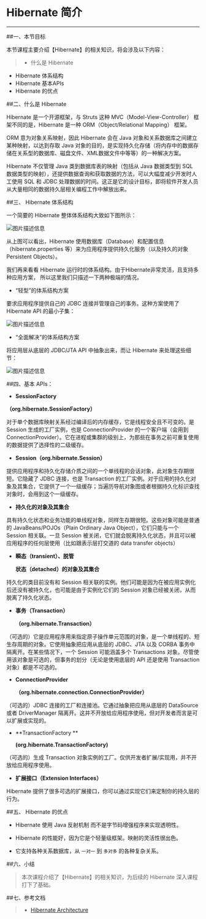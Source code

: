 # Hibernate 简介

---

##一、本节目标

本节课程主要介绍【Hibernate】的相关知识，将会涉及以下内容：

> * 什么是 Hibernate
* Hibernate 体系结构
* Hibernate 基本APIs
* Hibernate 的优点

##二、什么是 Hibernate

Hibernate 是一个开源框架，与 Struts 这种 MVC（Model-View-Controller） 框架不同的是，Hibernate 是一种 ORM（Object/Relational Mapping） 框架。

ORM 意为对象关系映射，因此 Hibernate 会在 Java 对象和关系数据库之间建立某种映射，以达到存取 Java 对象的目的，是实现持久化存储（将内存中的数据存储在关系型的数据库、磁盘文件、XML数据文件中等等）的一种解决方案。

Hibernate 不仅管理 Java 类到数据库表的映射（包括从 Java 数据类型到 SQL 数据类型的映射），还提供数据查询和获取数据的方法，可以大幅度减少开发时人工使用 SQL 和 JDBC 处理数据的时间。这正是它的设计目标，即将软件开发人员从大量相同的数据持久层相关编程工作中解放出来。

##三、 Hibernate 体系结构

一个简要的 Hibernate 整体体系结构大致如下图所示：

![图片描述信息](https://dn-anything-about-doc.qbox.me/userid46108labid970time1430706939889?watermark/1/image/aHR0cDovL3N5bC1zdGF0aWMucWluaXVkbi5jb20vaW1nL3dhdGVybWFyay5wbmc=/dissolve/60/gravity/SouthEast/dx/0/dy/10)

从上图可以看出，Hibernate 使用数据库（Database）和配置信息（hibernate.properties 等）来为应用程序提供持久化服务（以及持久的对象 Persistent Objects）。

我们再来看看 Hibernate 运行时的体系结构。由于Hibernate非常灵活，且支持多种应用方案， 所以这里我们只描述一下两种极端的情况。

* “轻型”的体系结构方案

要求应用程序提供自己的 JDBC  连接并管理自己的事务。这种方案使用了 Hibernate API 的最小子集：

![图片描述信息](https://dn-anything-about-doc.qbox.me/userid46108labid970time1430706952117?watermark/1/image/aHR0cDovL3N5bC1zdGF0aWMucWluaXVkbi5jb20vaW1nL3dhdGVybWFyay5wbmc=/dissolve/60/gravity/SouthEast/dx/0/dy/10)

* “全面解决”的体系结构方案

将应用层从底层的 JDBC/JTA API 中抽象出来，而让 Hibernate 来处理这些细节：

![图片描述信息](https://dn-anything-about-doc.qbox.me/userid46108labid970time1430706965657?watermark/1/image/aHR0cDovL3N5bC1zdGF0aWMucWluaXVkbi5jb20vaW1nL3dhdGVybWFyay5wbmc=/dissolve/60/gravity/SouthEast/dx/0/dy/10)

##四、基本 APIs：

* **SessionFactory**

 **（org.hibernate.SessionFactory）**

对于单个数据库映射关系经过编译后的内存缓存，它是线程安全且不可变的。是 Session 生成的工厂实例，也是 ConnectionProvider 的一个客户端（会用到 ConnectionProvider）。它在进程或集群的级别上，为那些在事务之前可重复使用的数据提供了选择性的二级缓存。

* **Session（org.hibernate.Session）**

提供应用程序和持久化存储介质之间的一个单线程的会话对象，此对象生存期很短。它隐藏了 JDBC 连接，也是 Transaction 的工厂实例。对于应用的持久化对象及其集合，它提供了一个一级缓存；当遍历导航对象图或者根据持久化标识查找对象时，会用到这个一级缓存。

* **持久化的对象及其集合**

具有持久化状态和业务功能的单线程对象，同样生存期很短。这些对象可能是普通的 JavaBeans/POJOs（Plain Ordinary Java Object），它们只能与一个 Session 相关联。一旦 Session 被关闭，它们就会脱离持久化状态，并且可以被应用程序的任何层使用（比如跟表示层打交道的 data transfer objects）

* **瞬态（transient）、脱管**
 
  **状态（detached）的对象及其集合**

持久化的类目前没有和 Session 相关联的实例。他们可能是因为在被应用实例化后还没有被持久化，也可能是由于实例化它们的 Session 对象已经被关闭，从而脱离了持久化状态。

* **事务（Transaction）**
  
  **（org.hibernate.Transaction）**

（可选的）它是应用程序用来指定原子操作单元范围的对象，是一个单线程的、短生存周期的对象。它使用抽象把应用从底层的 JDBC、JTA 以及 CORBA 事务中隔离开。在某些情况下，一个 Session 可能涵盖多个 Transactions 对象。尽管使用该对象是可选的，但事务的划分（无论是使用底层的 API 还是使用 Transaction 对象）都是不可选的。

* **ConnectionProvider**
  
  **（org.hibernate.connection.ConnectionProvider）**

（可选的）JDBC 连接的工厂和连接池。它通过抽象把应用从底层的 DataSource 或者 DriverManager 隔离开。这并不开放给应用程序使用，但对开发者而言是可以扩展或实现的。

* **TransactionFactory **
  
  **(org.hibernate.TransactionFactory)**
 
（可选的）生成 Transaction 对象实例的工厂。仅供开发者扩展/实现用，并不开放给应用程序使用。

* **扩展接口（Extension Interfaces）**

Hibernate 提供了很多可选的扩展接口，你可以通过实现它们来定制你的持久层的行为。

##五、 Hibernate 的优点

* Hibernate 使用 Java 反射机制 而不是字节码增强程序来实现透明性。

* Hibernate 的性能好，因为它是个轻量级框架。映射的灵活性很出色。

* 它支持各种关系数据库，从 `一对一` 到 `多对多` 的各种复杂关系。


##六、小结

> 本次课程介绍了【Hibernate】的相关知识，为后续的 Hibernate 深入课程打下了基础。


##七、参考文档

> * [Hibernate Architecture](http://doc.gotomao.com/doc/hibernate/hibernate3.6/doc/architecture.html)








